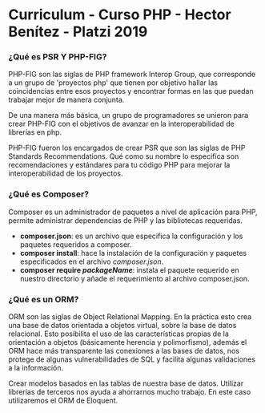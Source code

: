 # Curriculum - Curso PHP - Hector Benítez - Platzi 2019

### ¿Qué es PSR Y PHP-FIG?

PHP-FIG son las siglas de PHP framework Interop Group, que corresponde a un grupo de 'proyectos php' que tienen por objetivo hallar las coincidencias entre esos proyectos y encontrar formas en las que puedan trabajar mejor de manera conjunta.

De una manera más básica, un grupo de programadores se unieron para crear PHP-FIG con el objetivos de avanzar en la interoperabilidad de librerías en php.

PHP-FIG fueron los encargados de crear PSR que son las siglas de PHP Standards Recommendations. Qué como su nombre lo especifica son recomendaciones y estándares para tu código PHP para mejorar la interoperabilidad de los proyectos.

### ¿Qué es Composer?
Composer es un administrador de paquetes a nivel de aplicación para PHP, permite administrar dependencias de PHP y las bibliotecas requeridas.

- **composer.json**: es un archivo que especifica la configuración y los paquetes requeridos a composer.
- **composer install**: hace la instalación de la configuración y paquetes especificados en el archivo _composer.json_.
- **composer require _packageName_**: instala el paquete requerido en nuestro directorio y añade el requerimiento al archivo composer.json.

### ¿Qué es un ORM?
ORM son las siglas de Object Relational Mapping. En la práctica esto crea una base de datos orientada a objetos virtual, sobre la base de datos relacional. Esto posibilita el uso de las características propias de la orientación a objetos (básicamente herencia y polimorfismo), además el ORM hace más transparente las conexiones a las bases de datos, nos protege de algunas vulnerabilidades de SQL y facilita algunas validaciones a la información.

Crear modelos basados en las tablas de nuestra base de datos. Utilizar librerías de terceros nos ayuda a ahorrarnos mucho trabajo. En este caso utilizaremos el ORM de Eloquent.

